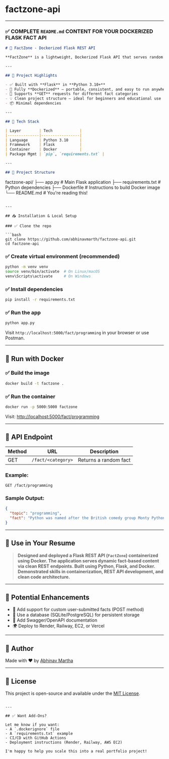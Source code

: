 # factzone-api
---

### ✅ COMPLETE `README.md` CONTENT FOR YOUR DOCKERIZED FLASK FACT API

```markdown
# 🧠 FactZone - Dockerized Flask REST API

**FactZone** is a lightweight, Dockerized Flask API that serves random programming facts through a clean RESTful interface. Designed for simplicity, quick deployment, and beginner-level contribution, it’s a great starting point for containerized backend development.

---

## 📌 Project Highlights

- ✅ Built with **Flask** in **Python 3.10+**
- 🐳 Fully **Dockerized** — portable, consistent, and easy to run anywhere
- 🔁 Supports **GET** requests for different fact categories
- 💡 Clean project structure — ideal for beginners and educational use
- 📦 Minimal dependencies

---

## 🧱 Tech Stack

| Layer        | Tech            |
|--------------|-----------------|
| Language     | Python 3.10     |
| Framework    | Flask           |
| Container    | Docker          |
| Package Mgmt | `pip`, `requirements.txt` |

---

## 📂 Project Structure

```

factzone-api/
├── app.py              # Main Flask application
├── requirements.txt    # Python dependencies
├── Dockerfile          # Instructions to build Docker image
└── README.md           # You're reading this!

````

---

## 📥 Installation & Local Setup

### ✅ Clone the repo

```bash
git clone https://github.com/abhinavmarth/factzone-api.git
cd factzone-api
````

### ✅ Create virtual environment (recommended)

```bash
python -m venv venv
source venv/bin/activate  # On Linux/macOS
venv\Scripts\activate     # On Windows
```

### ✅ Install dependencies

```bash
pip install -r requirements.txt
```

### ✅ Run the app

```bash
python app.py
```

Visit `http://localhost:5000/fact/programming` in your browser or use Postman.

---

## 🐳 Run with Docker

### ✅ Build the image

```bash
docker build -t factzone .
```

### ✅ Run the container

```bash
docker run -p 5000:5000 factzone
```

Visit: [http://localhost:5000/fact/programming](http://localhost:5000/fact/programming)

---

## 🔗 API Endpoint

| Method | URL                | Description           |
| ------ | ------------------ | --------------------- |
| GET    | `/fact/<category>` | Returns a random fact |

### Example:

```
GET /fact/programming
```

### Sample Output:

```json
{
  "topic": "programming",
  "fact": "Python was named after the British comedy group Monty Python."
}
```

---

## 📌 Use in Your Resume

> **Designed and deployed a Flask REST API (`FactZone`) containerized using Docker. The application serves dynamic fact-based content via clean REST endpoints. Built using Python, Flask, and Docker. Demonstrated skills in containerization, REST API development, and clean code architecture.**

---

## 🚀 Potential Enhancements

* 🔄 Add support for custom user-submitted facts (POST method)
* 🧠 Use a database (SQLite/PostgreSQL) for persistent storage
* 📘 Add Swagger/OpenAPI documentation
* 🌍 Deploy to Render, Railway, EC2, or Vercel

---

## 🙌 Author

Made with ❤️ by [Abhinav Martha](https://github.com/abhinavmarth)

---

## 📜 License

This project is open-source and available under the [MIT License](LICENSE).

```

---

## ✅ Want Add-Ons?

Let me know if you want:
- A `.dockerignore` file  
- A `requirements.txt` example  
- CI/CD with GitHub Actions  
- Deployment instructions (Render, Railway, AWS EC2)  

I'm happy to help you scale this into a real portfolio project!
```
